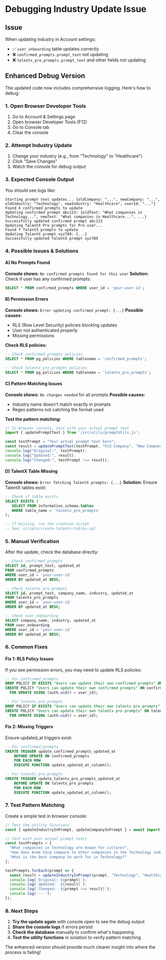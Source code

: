# Debugging Industry Update Issue

## Issue
When updating industry in Account settings:
- ✅ `user_onboarding` table updates correctly
- ❌ `confirmed_prompts.prompt_text` not updating
- ❌ `talentx_pro_prompts.prompt_text` and other fields not updating

## Enhanced Debug Version

The updated code now includes comprehensive logging. Here's how to debug:

### 1. Open Browser Developer Tools
1. Go to Account & Settings page
2. Open browser Developer Tools (F12)
3. Go to Console tab
4. Clear the console

### 2. Attempt Industry Update
1. Change your industry (e.g., from "Technology" to "Healthcare")
2. Click "Save Changes"
3. Watch the console for debug output

### 3. Expected Console Output

You should see logs like:
```
Starting prompt text updates... {oldCompany: "...", newCompany: "...", oldIndustry: "Technology", newIndustry: "Healthcare", userId: "..."}
Found X confirmed prompts to update
Updating confirmed prompt abc123: {oldText: "What companies in Technology...", newText: "What companies in Healthcare...", ...}
Successfully updated confirmed prompt abc123
Updating TalentX Pro prompts for Pro user...
Found Y TalentX prompts to update
Updating TalentX prompt xyz789: {...}
Successfully updated TalentX prompt xyz789
```

### 4. Possible Issues & Solutions

#### A) No Prompts Found
**Console shows:** `No confirmed prompts found for this user`
**Solution:** Check if user has any confirmed prompts:
```sql
SELECT * FROM confirmed_prompts WHERE user_id = 'your-user-id';
```

#### B) Permission Errors
**Console shows:** `Error updating confirmed prompt: {...}`
**Possible causes:**
- RLS (Row Level Security) policies blocking updates
- User not authenticated properly
- Missing permissions

**Check RLS policies:**
```sql
-- Check confirmed_prompts policies
SELECT * FROM pg_policies WHERE tablename = 'confirmed_prompts';

-- Check talentx_pro_prompts policies  
SELECT * FROM pg_policies WHERE tablename = 'talentx_pro_prompts';
```

#### C) Pattern Matching Issues
**Console shows:** `No changes needed` for all prompts
**Possible causes:**
- Industry name doesn't match exactly in prompts
- Regex patterns not catching the format used

**Test the pattern matching:**
```javascript
// In browser console, test with your actual prompt text
import { updatePromptText } from '/src/utils/promptUtils.js';

const testPrompt = "Your actual prompt text here";
const result = updatePromptText(testPrompt, "Old Company", "New Company", "Technology", "Healthcare");
console.log("Original:", testPrompt);
console.log("Updated:", result);
console.log("Changed:", testPrompt !== result);
```

#### D) TalentX Table Missing
**Console shows:** `Error fetching TalentX prompts: {...}`
**Solution:** Ensure TalentX tables exist:
```sql
-- Check if table exists
SELECT EXISTS (
   SELECT FROM information_schema.tables 
   WHERE table_name = 'talentx_pro_prompts'
);

-- If missing, run the creation script
-- See: scripts/create-talentx-tables.sql
```

### 5. Manual Verification

After the update, check the database directly:

```sql
-- Check confirmed_prompts
SELECT id, prompt_text, updated_at 
FROM confirmed_prompts 
WHERE user_id = 'your-user-id' 
ORDER BY updated_at DESC;

-- Check talentx_pro_prompts
SELECT id, prompt_text, company_name, industry, updated_at 
FROM talentx_pro_prompts 
WHERE user_id = 'your-user-id' 
ORDER BY updated_at DESC;

-- Check user_onboarding
SELECT company_name, industry, updated_at 
FROM user_onboarding 
WHERE user_id = 'your-user-id' 
ORDER BY updated_at DESC;
```

### 6. Common Fixes

#### Fix 1: RLS Policy Issues
If you see permission errors, you may need to update RLS policies:

```sql
-- For confirmed_prompts
DROP POLICY IF EXISTS "Users can update their own confirmed prompts" ON confirmed_prompts;
CREATE POLICY "Users can update their own confirmed prompts" ON confirmed_prompts
  FOR UPDATE USING (auth.uid() = user_id);

-- For talentx_pro_prompts  
DROP POLICY IF EXISTS "Users can update their own talentx pro prompts" ON talentx_pro_prompts;
CREATE POLICY "Users can update their own talentx pro prompts" ON talentx_pro_prompts
  FOR UPDATE USING (auth.uid() = user_id);
```

#### Fix 2: Missing Triggers
Ensure updated_at triggers exist:

```sql
-- For confirmed_prompts
CREATE TRIGGER update_confirmed_prompts_updated_at
    BEFORE UPDATE ON confirmed_prompts
    FOR EACH ROW
    EXECUTE FUNCTION update_updated_at_column();

-- For talentx_pro_prompts
CREATE TRIGGER update_talentx_pro_prompts_updated_at
    BEFORE UPDATE ON talentx_pro_prompts
    FOR EACH ROW
    EXECUTE FUNCTION update_updated_at_column();
```

### 7. Test Pattern Matching

Create a simple test in browser console:

```javascript
// Test the utility functions
const { updateIndustryInPrompt, updateCompanyInPrompt } = await import('/src/utils/promptUtils.js');

// Test with your actual prompt texts
const testPrompts = [
  "What companies in Technology are known for culture?",
  "How does Acme Corp compare to other companies in the Technology industry?",
  "What is the best company to work for in Technology?"
];

testPrompts.forEach(prompt => {
  const result = updateIndustryInPrompt(prompt, "Technology", "Healthcare");
  console.log(`Original: ${prompt}`);
  console.log(`Updated:  ${result}`);
  console.log(`Changed:  ${prompt !== result}`);
  console.log('---');
});
```

### 8. Next Steps

1. **Try the update again** with console open to see the debug output
2. **Share the console logs** if errors persist
3. **Check the database** manually to confirm what's happening
4. **Test the utility functions** in isolation to verify pattern matching

The enhanced version should provide much clearer insight into where the process is failing!
